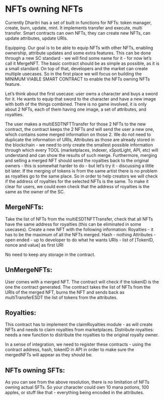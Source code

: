 # NFTs owning NFTs

Currently Dharitri has a set of built in functions for NFTs: token manager, create, burn, update, mint. It implements transfer and execute, multi transfer. Smart contracts can own NFTs, they can create new NFTs, can update attributes, update URIs.

Equipping. Our goal is to be able to equip NFTs with other NFTs, enabling ownership, attribute updates and some extra features. This can be done through a new SC standard - we will find some name for it - for now let’s call it MergeNFT.  The basic contract should be as simple as possible, as it is a small standard. On top of that, developers and the market can create multiple usecases. So in the first place we will focus on building the MINIMUM VIABLE SMART CONTRACT to enable the NFTs owning NFTs feature.

Let’s think about the first usecase: user owns a character and buys a sword for it. He wants to equip that sword to the character and have a new image with both of the things combined. There is no game involved, it is only about 2 NFTs, each of them having one image, a set of attributes, and royalties.

The user makes a multiESDTNFTTransfer for those 2 NFTs to the new contract, the contract keeps the 2 NFTs and will send the user a new one, which contains some merged information on those 2. We do not need to duplicate the information of URIs, Attributes as those are already stored in the blockchain - we need to only create the smallest possible information through which every TOOL (marketplaces, indexer, xSpotLight, API, etc) will understand and can show the results of such merge. Furthermore, merging and selling a merged NFT should send the royalties back to the original owners - this is somewhat harder to do - but let’s try it - discussing a little bit later. If the merging of tokens is from the same artist there is no problem as royalties go to the same place. So in order to help creators we will check if the address of royalties for the selected NFTs is the same. To make it clear for users, we could even check that the address of royalties is the same as the owner of the SC.

## MergeNFTs:
Take the list of NFTs from the multiESDTNFTTransfer, check that all NFTs have the same address for royalties (this can be eliminated in some usecases). Create a new NFT with the following information:
Royalties - it has to be the maximum of all the NFTs merged.
Hash - nothing
Attributes - open ended - up to developer to do what he wants
URIs - list of [TokenID, nonce and value] as first URI

No need to keep any storage in the contract.

## UnMergeNFTs:
User comes with a merged NFT. The contract will check if the tokenID is the one the contract generated. The contract takes the list of NFTs from the URIs of the merged NFT, burns the NFT and sends back as multiTransferESDT the list of tokens from the attributes.

## Royalties:
This contract has to implement the claimRoyalties module - as will create NFTs and needs to claim royalties from marketplaces.
Distribute royalties: needs a new function to distribute the royalties to the original royalty owner.

In a sense of integration, we need to register these contracts - using the contract address, hash, tokenID in API in order to make sure the mergedNFTs will appear as they should be.

## NFTs owning SFTs:
As you can see from the above resolution, there is no limitation of NFTs owning actual SFTs. So your character could own 10 mana potions, 100 apples, or stuff like that - everything being encoded in the attributes.
